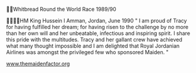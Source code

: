 Whitbread Round the World Race 1989/90

HM King Hussein l Amman, Jordan, June 1990
" I am proud of Tracy for having fulfilled her dream; for having risen to the challenge by no more than her own will and her unbeatable, infectious and inspiring spirit. I share this pride with the multitudes. Tracy and her gallant crew have achieved what many thought impossible and I am delighted that Royal Jordanian Airlines was amongst the privileged few who sponsored Maiden. "

www.themaidenfactor.org

